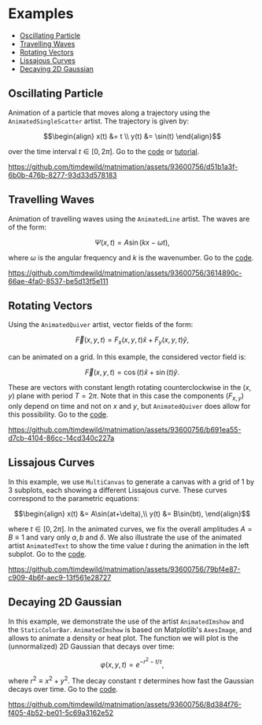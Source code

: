 
# Examples
- [Oscillating Particle](#oscillating-particle)
- [Travelling Waves](#travelling-waves)
- [Rotating Vectors](#rotating-vectors)
- [Lissajous Curves](#lissajous-curves)
- [Decaying 2D Gaussian](#decaying-2d-gaussian)

## Oscillating Particle
Animation of a particle that moves along a trajectory using the `AnimatedSingleScatter` artist. The trajectory is given by:
```math
\begin{align}
x(t) &= t \\
y(t) &= \sin(t)
\end{align}
```
over the time interval $t\in [0,2\pi]$. Go to the [code](oscillating_particle/oscillating_particle.py) or [tutorial](oscillating_particle/tutorial_oscillating_particle.md). 

https://github.com/timdewild/matnimation/assets/93600756/d51b1a3f-6b0b-476b-8277-93d33d578183

## Travelling Waves
Animation of travelling waves using the `AnimatedLine` artist. The waves are of the form:
```math
\begin{equation}
\Psi(x,t) = A\sin(kx-\omega t),
\end{equation}
```
where $\omega$ is the angular frequency and $k$ is the wavenumber. Go to the [code](travelling_waves/travelling_waves.py). 

https://github.com/timdewild/matnimation/assets/93600756/3614890c-66ae-4fa0-8537-be5d13f5e111

## Rotating Vectors
Using the `AnimatedQuiver` artist, vector fields of the form:
```math
\begin{equation}
\vec{F}(x,y,t) = F_x(x,y,t)\hat{x} + F_y(x,y,t)\hat{y},
\end{equation}
```
can be animated on a grid. In this example, the considered vector field is:
```math
\begin{equation}
\vec{F}(x,y,t) = \cos(t)\hat{x} + \sin(t)\hat{y}.
\end{equation}
```
These are vectors with constant length rotating counterclockwise in the $(x,y)$ plane with period $T=2\pi$. 
Note that in this case the components ($F_{x,y}$) only depend on time and not on $x$ and $y$, but `AnimatedQuiver` does allow for this possibility. Go to the [code](rotating_vectors/rotating_vectors.py). 

https://github.com/timdewild/matnimation/assets/93600756/b691ea55-d7cb-4104-86cc-14cd340c227a

## Lissajous Curves
In this example, we use `MultiCanvas` to generate a canvas with a grid of 1 by 3 subplots, each showing a different Lissajous curve. These curves correspond to the parametric equations:
```math
\begin{align}
x(t) &= A\sin(at+\delta),\\
y(t) &= B\sin(bt),
\end{align}
```
where $t\in[0,2\pi]$. In the animated curves, we fix the overall amplitudes $A=B\equiv 1$ and vary only $a,b$ and $\delta$. We also illustrate the use of the animated artist `AnimatedText` to show the time value $t$ during the animation in the left subplot. Go to the [code](lissajous_figures/lissajous_figures.py). 

https://github.com/timdewild/matnimation/assets/93600756/79bf4e87-c909-4b6f-aec9-13f561e28727

## Decaying 2D Gaussian
In this example, we demonstrate the use of the artist `AnimatedImshow` and the `StaticColorBar`. `AnimatedImshow` is based on Matplotlib's `AxesImage`, and allows to animate a density or heat plot. The function we will plot is the (unnormalized) 2D Gaussian that decays over time:
```math
\begin{equation}
    \varphi(x,y,t) = e^{-r^2 - t/\tau},
\end{equation}
```
where $r^2\equiv x^2+y^2$. The decay constant $\tau$ determines how fast the Gaussian decays over time. Go to the [code](decaying_2D_gaussian/decaying_2D_gaussian.py). 

https://github.com/timdewild/matnimation/assets/93600756/8d384f76-f405-4b52-be01-5c69a3162e52





